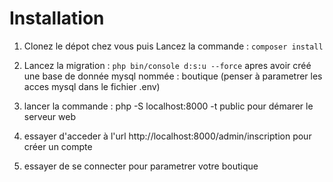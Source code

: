 # Installation
1. Clonez le dépot chez vous puis Lancez la commande : `composer install`
2. Lancez la migration : `php bin/console d:s:u --force` apres avoir créé une base de donnée mysql nommée : boutique (penser à parametrer les acces mysql dans le fichier .env)
3. lancer la commande : php -S localhost:8000 -t public pour démarer le serveur web

4. essayer d'acceder à l'url http://localhost:8000/admin/inscription pour créer un compte
5. essayer de se connecter pour parametrer votre boutique

